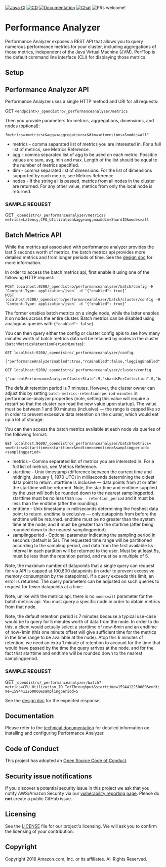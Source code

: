 [![Java CI](https://github.com/opendistro-for-elasticsearch/performance-analyzer/workflows/Java%20CI/badge.svg)](https://github.com/opendistro-for-elasticsearch/performance-analyzer/actions?query=workflow%3A%22Java+CI%22)
[![CD](https://github.com/opendistro-for-elasticsearch/performance-analyzer/workflows/CD/badge.svg)](https://github.com/opendistro-for-elasticsearch/performance-analyzer/actions?query=workflow%3ACD)
[![Documentation](https://img.shields.io/badge/api-reference-blue.svg)](https://opendistro.github.io/for-elasticsearch-docs/docs/pa/)
[![Chat](https://img.shields.io/badge/chat-on%20forums-blue)](https://discuss.opendistrocommunity.dev/c/performance-analyzer/)
![PRs welcome!](https://img.shields.io/badge/PRs-welcome!-success)

# Performance Analyzer
Performance Analyzer exposes a REST API that allows you to query numerous performance metrics for your cluster, including aggregations of those metrics, independent of the Java Virtual Machine (JVM). PerfTop is the default command line interface (CLI) for displaying those metrics.

## Setup



## Performance Analyzer API
Performance Analyzer uses a single HTTP method and URI for all requests:

GET `<endpoint>/_opendistro/_performanceanalyzer/metrics`

Then you provide parameters for metrics, aggregations, dimensions, and nodes (optional):

```
?metrics=<metrics>&agg=<aggregations>&dim=<dimensions>&nodes=all"
```

* metrics - comma separated list of metrics you are interested in. For a full list of metrics, see Metrics Reference.
* agg - comma separated list of agg to be used on each metric. Possible values are sum, avg, min and max. Length of the list should be equal to the number of metrics specified.
* dim - comma separated list of dimensions. For the list of dimensions supported by each metric, see Metrics Reference.
* nodes - If the string all is passed, metrics from all nodes in the cluster are returned. For any other value, metrics from only the local node is returned.

### SAMPLE REQUEST
GET `_opendistro/_performanceanalyzer/metrics?metrics=Latency,CPU_Utilization&agg=avg,max&dim=ShardID&nodes=all`


## Batch Metrics API
While the metrics api associated with performance analyzer provides the last 5 seconds worth of metrics, the batch metrics api provides more detailed metrics and from longer periods of time. See the [design doc](https://github.com/opendistro-for-elasticsearch/performance-analyzer-rca/blob/master/docs/batch-metrics-api.md) for more information.

In order to access the batch metrics api, first enable it using one of the following HTTP request:

```
POST localhost:9200/_opendistro/performanceanalyzer/batch/config -H ‘Content-Type: application/json’ -d ‘{"enabled": true}’
POST localhost:9200/_opendistro/performanceanalyzer/batch/cluster/config -H ‘Content-Type: application/json’ -d ‘{"enabled": true}’
```

The former enables batch metrics on a single node, while the latter enables it on nodes across the entire cluster. Batch metrics can be disabled using analogous queries with `{"enabled": false}`.

You can then query either the config or cluster config apis to see how many minutes worth of batch metrics data will be retained by nodes in the cluster (`batchMetricsRetentionPeriodMinutes`):

```
GET localhost:9200/_opendistro/_performanceanalyzer/config

{"performanceAnalyzerEnabled":true,"rcaEnabled":false,"loggingEnabled":false,"shardsPerCollection":0,"batchMetricsEnabled":true,"batchMetricsRetentionPeriodMinutes":7}

GET localhost:9200/_opendistro/_performanceanalyzer/cluster/config

{"currentPerformanceAnalyzerClusterState":9,"shardsPerCollection":0,"batchMetricsRetentionPeriodMinutes":7}
```

The default retention period is 7 minutes. However, the cluster owner can adjust this by setting `batch-metrics-retention-period-minutes` in performance-analyzer.properties (note, setting this value will require a restart so that the cluster can read the new value upon startup). The value must be between 1 and 60 minutes (inclusive) — the range is capped like so in order to prevent excessive data retention on the cluster, which would eat up a lot of storage.

You can then access the batch metrics available at each node via queries of the following format:

```
GET localhost:9600/_opendistro/_performanceanalyzer/batch?metrics=<metrics>&starttime=<starttime>&endtime=<endtime>&samplingperiod=<samplingperiod>
```

* metrics - Comma separated list of metrics you are interested in. For a full list of metrics, see Metrics Reference.
* starttime - Unix timestamp (difference between the current time and midnight, January 1, 1970 UTC) in milliseconds determining the oldest data point to return. starttime is inclusive — data points from at or after the starttime will be returned. Note, the starttime and endtime supplied by the user will both be rounded down to the nearest samplingperiod. starttime must be no less than `now - retention_period` and it must be less than the endtime (after the rounding).
* endtime - Unix timestamp in milliseconds determining the freshest data point to return. endtime is exclusive — only datapoints from before the endtime will be returned. endtime must be no greater than the system time at the node, and it must be greater than the startime (after being rounded down to the nearest samplingperiod).
* samplingperiod - Optional parameter indicating the sampling period in seconds (default is 5s). The requested time range will be partitioned according to the sampling period, and data from the first available 5s interval in each partition will be returned to the user. Must be at least 5s, must be less than the retention period, and must be a multiple of 5.

Note, the maximum number of datapoints that a single query can request for via API is capped at 100,800 datapoints (in order to prevent excessive memory consumption by the datapoints). If a query exceeds this limit, an error is returned. The query parameters can be adjusted on such queries to request for fewer datapoints at a time.

Note, unlike with the metrics api, there is no `nodes=all` parameter for the batch metrics api. You must query a specific node in order to obtain metrics from that node.

Note, the default retention period is 7 minutes because a typical use-case would be to query for 5 minutes worth of data from the node. In order to do this, a client would actually select a starttime of now-6min and an endtime of now-1min (this one minute offset will give sufficient time for the metrics in the time range to be available at the node). Atop this 6 minutes of retention, we need an extra 1 minute of retention to account for the time that would have passed by the time the query arrives at the node, and for the fact that starttime and endtime will be rounded down to the nearest samplingperiod.

### SAMPLE REQUEST
GET `_opendistro/_performanceanalyzer/batch?metrics=CPU_Utilization,IO_TotThroughput&starttime=1594412250000&endtime=1594412260000&samplingperiod=5`

See the [design doc](https://github.com/opendistro-for-elasticsearch/performance-analyzer-rca/blob/master/docs/batch-metrics-api.md) for the expected response.

## Documentation

Please refer to the [technical documentation](https://opendistro.github.io/for-elasticsearch-docs/) for detailed information on installing and configuring Performance Analyzer.

## Code of Conduct

This project has adopted an [Open Source Code of Conduct](https://opendistro.github.io/for-elasticsearch/codeofconduct.html).


## Security issue notifications

If you discover a potential security issue in this project we ask that you notify AWS/Amazon Security via our [vulnerability reporting page](http://aws.amazon.com/security/vulnerability-reporting/). Please do **not** create a public GitHub issue.


## Licensing

See the [LICENSE](./LICENSE) file for our project's licensing. We will ask you to confirm the licensing of your contribution.

## Copyright

Copyright 2019 Amazon.com, Inc. or its affiliates. All Rights Reserved.



